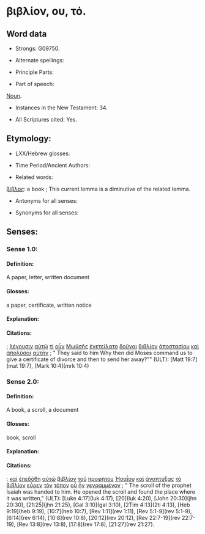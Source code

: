 # βιβλίον, ου, τό.

<!-- Status: S2=NeedsFinalCheck -->
<!-- Lexica used for edits: LN MM -->

## Word data

* Strongs: G09750.


* Alternate spellings: 

* Principle Parts: 

* Part of speech: 

[Noun](http://ugg.readthedocs.io/en/latest/noun.html). 

* Instances in the New Testament: 34.

* All Scriptures cited: Yes.

## Etymology: 

* LXX/Hebrew glosses: 

* Time Period/Ancient Authors: 

* Related words: 

[βίβλος](../G09760/01.md): a book ; This current lemma is a diminutive of the related lemma.

* Antonyms for all senses:

* Synonyms for all senses: 

## Senses:

### Sense  1.0: 

#### Definition: 

A paper, letter, written document

#### Glosses: 

a paper, certificate, written notice

#### Explanation: 
  

#### Citations: 

; [λέγουσιν](../G30040/01.md) [αὐτῷ](../G08460/01.md) [τί](../G51010/01.md) [οὖν](../G37670/01.md) [Μωϋσῆς](../G34750/01.md) [ἐνετείλατο](../G17810/01.md) [δοῦναι](../G13250/01.md) [βιβλίον](../G09750/01.md) [ἀποστασίου](../G06470/01.md) [καὶ](../G25320/01.md) [ἀπολῦσαι](../G06300/01.md) [αὐτήν](../G08460/01.md)
; " They said to him Why then did Moses command us to give a certificate of divorce and then to send her away?"" (ULT): 
[Matt 19:7](mat 19:7), [Mark 10:4](mrk 10:4)

### Sense  2.0: 

#### Definition: 

A book, a scroll, a document

#### Glosses: 

book, scroll

#### Explanation: 
 

#### Citations: 

; [καὶ](../G25320/01.md) [ἐπεδόθη](../G19290/01.md) [αὐτῷ](../G08460/01.md) [βιβλίον](../G09750/01.md) [τοῦ](../G35880/01.md) [προφήτου](../G43960/01.md) [Ἠσαΐου](../G22680/01.md) [καὶ](../G25320/01.md) [ἀναπτύξας](../G03800/01.md) [τὸ](../G35880/01.md) [βιβλίον](../G09750/01.md) [εὗρεν](../G21470/01.md) [τὸν](../G35880/01.md) [τόπον](../G51170/01.md) [οὗ](../G37570/01.md) [ἦν](../G99999/01.md) [γεγραμμένον](../G11250/01.md)
; " The scroll of the prophet Isaiah was handed to him. He opened the scroll and found the place where it was written," (ULT): 
[Luke 4:17](luk 4:17),  [20](luk 4:20), [John 20:30](jhn 20:30),  [21:25](jhn 21:25), [Gal 3:10](gal 3:10), [2Tim 4:13](2ti 4:13), [Heb 9:19](heb 9:19),  [10:7](heb 10:7), [Rev 1:11](rev 1:11), [Rev 5:1-9](rev 5:1-9), [6:14](rev 6:14), [10:8](rev 10:8), [20:12](rev 20:12), [Rev 22:7-19](rev 22:7-19), [Rev 13:8](rev 13:8),  [17:8](rev 17:8), [21:27](rev 21:27).
